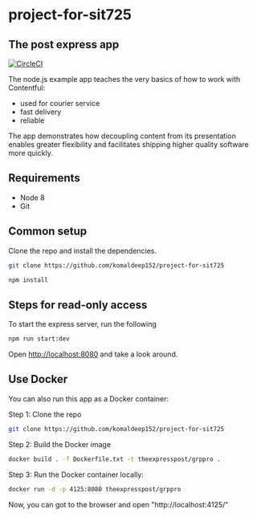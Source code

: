 # project-for-sit725

## The post express app

[![CircleCI](https://img.shields.io/circleci/project/github/contentful/the-example-app.nodejs.svg)](https://circleci.com/gh/contentful/the-example-app.nodejs)

The node.js example app teaches the very basics of how to work with Contentful:

- used for courier service
- fast delivery
- reliable

The app demonstrates how decoupling content from its presentation enables greater flexibility and facilitates shipping higher quality software more quickly.

## Requirements

* Node 8
* Git


## Common setup

Clone the repo and install the dependencies.

```bash
git clone https://github.com/komaldeep152/project-for-sit725
```

```bash
npm install
```

## Steps for read-only access

To start the express server, run the following

```bash
npm run start:dev
```

Open [http://localhost:8080](http://localhost:8080) and take a look around.


## Use Docker
You can also run this app as a Docker container:

Step 1: Clone the repo

```bash
git clone https://github.com/komaldeep152/project-for-sit725
```

Step 2: Build the Docker image

```bash
docker build . -f Dockerfile.txt -t theexpresspost/grppro .
```

Step 3: Run the Docker container locally:

```bash
docker run -d -p 4125:8080 theexpresspost/grppro
```
Now, you can got to the browser and open "http://localhost:4125/"